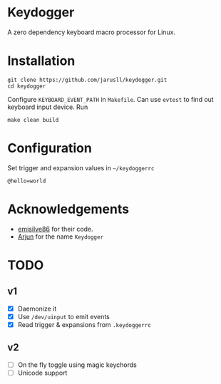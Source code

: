 # Keydogger
A zero dependency keyboard macro processor for Linux.

# Installation
```
git clone https://github.com/jarusll/keydogger.git
cd keydogger
```

Configure `KEYBOARD_EVENT_PATH` in `Makefile`. Can use `evtest` to find out keyboard input device.
Run
```
make clean build
```

# Configuration
Set trigger and expansion values in `~/keydoggerrc`
```
@hello=world
```

# Acknowledgements
- [emisilve86](https://github.com/emisilve86/Keylogger-Daemon-Linux) for their code.
- [Arjun](https://github.com/uhrjun) for the name `Keydogger`

# TODO
## v1
- [x] Daemonize it
- [x] Use `/dev/uinput` to emit events
- [x] Read trigger & expansions from `.keydoggerrc`
## v2
- [ ] On the fly toggle using magic keychords
- [ ] Unicode support
